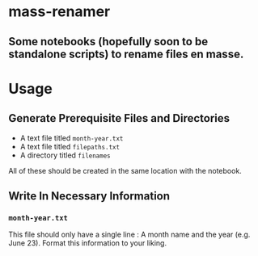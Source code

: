# mass-renamer
Some notebooks (hopefully soon to be standalone scripts) to rename files en masse.
---
# Usage
## Generate Prerequisite Files and Directories
- A text file titled `month-year.txt`
- A text file titled `filepaths.txt`
- A directory titled `filenames`

All of these should be created in the same location with the notebook.

## Write In Necessary Information
### `month-year.txt`
This file should only have a single line
: A month name and the year (e.g. June 23). Format this information to your liking.

